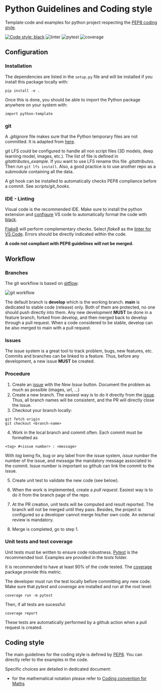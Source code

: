 # Python Guidelines and Coding style

Template code and examples for python project respecting the [PEP8 coding style](https://peps.python.org/pep-0008/).

[![Code style: black](https://img.shields.io/badge/code%20style-black-000000.svg)](https://github.com/psf/black) ![linter](https://github.com/pollen-robotics/python-coding-guidelines/actions/workflows/lint.yml/badge.svg) ![pytest](https://github.com/pollen-robotics/python-coding-guidelines/actions/workflows/pytest.yml/badge.svg) ![coverage](https://img.shields.io/endpoint?url=https://gist.githubusercontent.com/FabienDanieau/58642e8fe4589e710e26627e39ff92d7/raw/covbadge.json)



## Configuration

### Installation

The dependencies are listed in the ```setup.py``` file and will be installed if you install this package locally with:
```
pip install -e .
```

Once this is done, you should be able to import the Python package anywhere on your system with:
```
import python-template
```

### git

A *.gitignore* file makes sure that the Python temporary files are not committed. It is adapted from [here](https://github.com/github/gitignore/blob/main/Python.gitignore).

git LFS could be configured to handle all non script files (3D models, deep learning model, images, etc.). The list of file is defined in *gitattributes_example.* If you want to use LFS rename this file *.gitattributes*. Then run ```git lfs install```. Also, a good practice is to use another repo as a submodule containing all the data.

A git hook can be installed to automatically checks PEP8 compliance before a commit. See *scripts/git_hooks*.

### IDE - Linting

Visual code is the recommended IDE. Make sure to install the python extension and [configure](https://dev.to/adamlombard/how-to-use-the-black-python-code-formatter-in-vscode-3lo0) VS code to automatically format the code with [black](https://black.readthedocs.io).

[Flake8](https://flake8.pycqa.org) will perform complementary checks. Select *flake8* as the [linter for VS Code](https://code.visualstudio.com/docs/python/linting). Errors should be directly indicated within the code.

**A code not compliant with PEP8 guidelines will not be merged.**

## Workflow

### Branches

The git workflow is based on [gitflow](https://www.atlassian.com/git/tutorials/comparing-workflows/gitflow-workflow):

![git workflow](https://wac-cdn.atlassian.com/dam/jcr:34c86360-8dea-4be4-92f7-6597d4d5bfae/02%20Feature%20branches.svg?cdnVersion=805)

The default branch is **develop** which is the working branch. **main** is dedicated to stable code (release) only. Both of them are protected, no one should push directly into them. Any new development **MUST** be done in a feature branch, forked from develop, and then merged back to develop through a pull request. When a code considered to be stable, develop can be also merged to main with a pull request.

### Issues

The issue system is a great tool to track problem, bugs, new features, etc. Commits and branches can be linked to a feature. Thus, before any development, a new issue **MUST** be created.

### Procedure

1. Create an [issue](https://github.com/pollen-robotics/unity-workflow/issues) with the *New Issue* button. Document the problem as much as possible (images, url, ...)
2. Create a new branch. The easiest way is to do it directly from the [issue](https://github.blog/changelog/2022-03-02-create-a-branch-for-an-issue/). Thus, all branch names will be consistent, and the PR will directly close the issue.
3. Checkout your branch locally:
 ```
 git fetch origin
 git checkout <branch-name>
 ```
4. Work in the local branch and commit often. Each commit must be formatted as
 ```
<tag> #<issue number> : <message>
 ```
 With *tag* being fix, bug or any label from the issue system, *issue number* the number of the issue, and *message* the mandatory message associated to the commit. Issue number is important so github can link the commit to the issue.
 
 5. Create unit test to validate the new code (see below).

 6. When the work is implemented, create a *pull request*. Easiest way is to do it from the branch page of the repo.
 
 7. At the PR creation, unit tests will be computed and result reported. The branch will not be merged until they pass. Besides, the project is configured so a developer cannot merge his/her own code. An external review is mandatory.
 8. Merge is completed, go to step 1.

 ### Unit tests and test coverage

 Unit tests must be written to ensure code robustness. [Pytest](https://docs.pytest.org) is the recommended tool. Examples are provided in the *tests* folder.
 
It is recommended to have at least 90% of the code tested. The [coverage](https://coverage.readthedocs.io) package provide this metric.

 The developer must run the test locally before committing any new code. Make sure that *pytest* and *coverage* are installed and run at the root level:
 ```
 coverage run -m pytest
 ```
Then, if all tests are sucessful:
 ```
 coverage report
 ```
 These tests are automatically performed by a github action when a pull request is created.

 ## Coding style

 The main guidelines for the coding style is defined by [PEP8](https://peps.python.org/pep-0008/). You can directly refer to the examples in the code.

 Specific choices are detailed in dedicated document:
 - for the mathematical notation please refer to [Coding convention for Maths](docs/convention_maths.md)